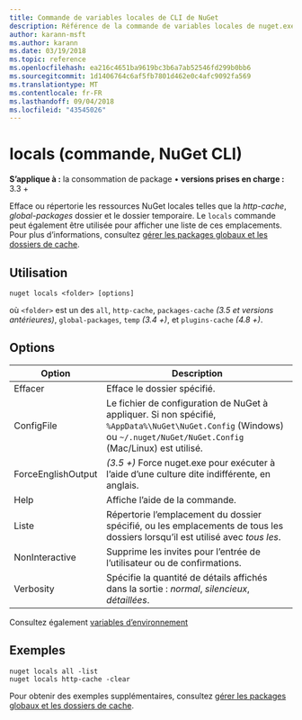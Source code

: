 ```yaml
---
title: Commande de variables locales de CLI de NuGet
description: Référence de la commande de variables locales de nuget.exe
author: karann-msft
ms.author: karann
ms.date: 03/19/2018
ms.topic: reference
ms.openlocfilehash: ea216c4651ba9619bc3b6a7ab52546fd299b0bb6
ms.sourcegitcommit: 1d1406764c6af5fb7801d462e0c4afc9092fa569
ms.translationtype: MT
ms.contentlocale: fr-FR
ms.lasthandoff: 09/04/2018
ms.locfileid: "43545026"
---
```

# <a name="locals-command-nuget-cli"></a>locals (commande, NuGet CLI)

**S’applique à :** la consommation de package &bullet; **versions prises en charge :** 3.3 +

Efface ou répertorie les ressources NuGet locales telles que la *http-cache*, *global-packages* dossier et le dossier temporaire. Le `locals` commande peut également être utilisée pour afficher une liste de ces emplacements. Pour plus d’informations, consultez [gérer les packages globaux et les dossiers de cache](../consume-packages/managing-the-global-packages-and-cache-folders.md).

## <a name="usage"></a>Utilisation

```cli
nuget locals <folder> [options]
```

où `<folder>` est un des `all`, `http-cache`, `packages-cache` *(3.5 et versions antérieures)*, `global-packages`, `temp` *(3.4 +)*, et `plugins-cache` *(4.8 +)*.

## <a name="options"></a>Options

| Option | Description |
| --- | --- |
| Effacer | Efface le dossier spécifié. |
| ConfigFile | Le fichier de configuration de NuGet à appliquer. Si non spécifié, `%AppData%\NuGet\NuGet.Config` (Windows) ou `~/.nuget/NuGet/NuGet.Config` (Mac/Linux) est utilisé.|
| ForceEnglishOutput | *(3.5 +)* Force nuget.exe pour exécuter à l’aide d’une culture dite indifférente, en anglais. |
| Help | Affiche l’aide de la commande. |
| Liste | Répertorie l’emplacement du dossier spécifié, ou les emplacements de tous les dossiers lorsqu’il est utilisé avec *tous les*. |
| NonInteractive | Supprime les invites pour l’entrée de l’utilisateur ou de confirmations. |
| Verbosity | Spécifie la quantité de détails affichés dans la sortie : *normal*, *silencieux*, *détaillées*. |

Consultez également [variables d’environnement](cli-ref-environment-variables.md)

## <a name="examples"></a>Exemples

```cli
nuget locals all -list
nuget locals http-cache -clear
```

Pour obtenir des exemples supplémentaires, consultez [gérer les packages globaux et les dossiers de cache](../consume-packages/managing-the-global-packages-and-cache-folders.md).
